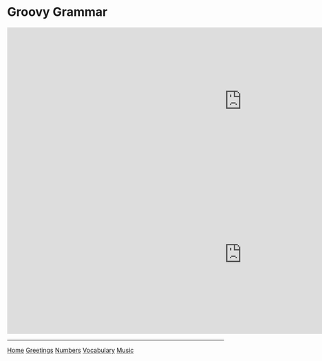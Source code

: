 <h1> Groovy Grammar </h1>






<iframe src="https://h5p.org/h5p/embed/647991" width="1090" height="342" frameborder="0" allowfullscreen="allowfullscreen"></iframe><script src="https://h5p.org/sites/all/modules/h5p/library/js/h5p-resizer.js" charset="UTF-8"></script>
<iframe src="https://h5p.org/h5p/embed/648023" width="1090" height="370" frameborder="0" allowfullscreen="allowfullscreen"></iframe><script src="https://h5p.org/sites/all/modules/h5p/library/js/h5p-resizer.js" charset="UTF-8"></script>

















<hr>

<a href="index.md">Home</a>
<a href="page2.html">Greetings</a>
<a href="page3.html">Numbers</a>
<a href="page5.html">Vocabulary</a>
<a href="page6.html">Music</a>
